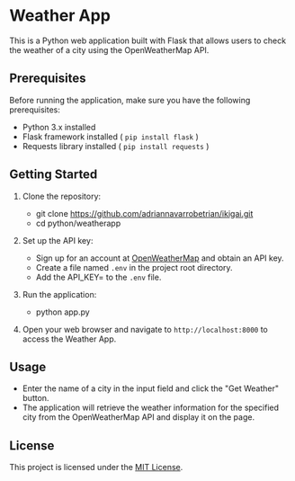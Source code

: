 
# Weather App

This is a Python web application built with Flask that allows users to check the weather of a city using the OpenWeatherMap API.

## Prerequisites

Before running the application, make sure you have the following prerequisites:

- Python 3.x installed
- Flask framework installed ( `pip install flask` )
- Requests library installed ( `pip install requests` )

## Getting Started

1. Clone the repository:
    - git clone https://github.com/adriannavarrobetrian/ikigai.git
    - cd python/weatherapp

2. Set up the API key:

   - Sign up for an account at [OpenWeatherMap](https://openweathermap.org/) and obtain an API key.
   - Create a file named  `.env`  in the project root directory.
   - Add the API_KEY=<your-api-key>  to the  `.env`  file.

3. Run the application:

   - python app.py

4. Open your web browser and navigate to  `http://localhost:8000`  to access the Weather App.

## Usage

- Enter the name of a city in the input field and click the "Get Weather" button.
- The application will retrieve the weather information for the specified city from the OpenWeatherMap API and display it on the page.

## License

This project is licensed under the [MIT License](LICENSE).

